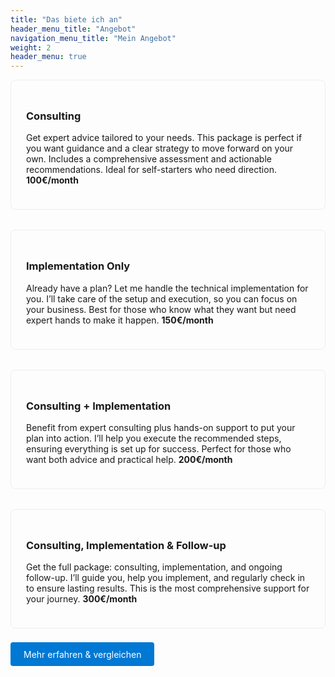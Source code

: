 ```yaml
---
title: "Das biete ich an"
header_menu_title: "Angebot"
navigation_menu_title: "Mein Angebot"
weight: 2
header_menu: true
---
```


<div style="display: flex; gap: 2rem; flex-wrap: wrap;">

<div style="flex: 1; min-width: 250px; border: 1px solid #eee; padding: 1.5rem; border-radius: 8px;">
<h3>Consulting</h3>
<p>Get expert advice tailored to your needs. This package is perfect if you want guidance and a clear strategy to move forward on your own. Includes a comprehensive assessment and actionable recommendations. Ideal for self-starters who need direction. <strong>100€/month</strong></p>
</div>
<div style="flex: 1; min-width: 250px; border: 1px solid #eee; padding: 1.5rem; border-radius: 8px;">
<h3>Implementation Only</h3>
<p>Already have a plan? Let me handle the technical implementation for you. I’ll take care of the setup and execution, so you can focus on your business. Best for those who know what they want but need expert hands to make it happen. <strong>150€/month</strong></p>
</div>
<div style="flex: 1; min-width: 250px; border: 1px solid #eee; padding: 1.5rem; border-radius: 8px;">
<h3>Consulting + Implementation</h3>
<p>Benefit from expert consulting plus hands-on support to put your plan into action. I’ll help you execute the recommended steps, ensuring everything is set up for success. Perfect for those who want both advice and practical help. <strong>200€/month</strong></p>
</div>

<div style="flex: 1; min-width: 250px; border: 1px solid #eee; padding: 1.5rem; border-radius: 8px;">
<h3>Consulting, Implementation &amp; Follow-up</h3>
<p>Get the full package: consulting, implementation, and ongoing follow-up. I’ll guide you, help you implement, and regularly check in to ensure lasting results. This is the most comprehensive support for your journey. <strong>300€/month</strong></p>
</div>

</div>

<div style="margin-top: 2rem;">
<a href="/services-comparison" style="background: #0078d4; color: #fff; padding: 0.75em 1.5em; border-radius: 4px; text-decoration: none;">Mehr erfahren &amp; vergleichen</a>
</div>